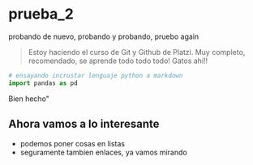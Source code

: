 # prueba_2
probando de nuevo, probando y probando, pruebo again

> Estoy haciendo el curso de Git y Github de Platzi. Muy completo, recomendado, se aprende todo todo todo! Gatos ahí!!

```python
# ensayando incrustar lenguaje python a markdown
import pandas as pd
```
Bien hecho"

## Ahora vamos a lo interesante

* podemos poner cosas en listas
* seguramente tambien enlaces, ya vamos mirando
